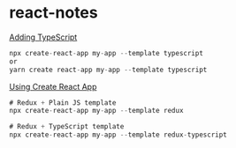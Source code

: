 # react-notes

[Adding TypeScript](https://create-react-app.dev/docs/adding-typescript/)

```js
npx create-react-app my-app --template typescript
or
yarn create react-app my-app --template typescript
```

[Using Create React App](https://react-redux.js.org/introduction/getting-started)

```js
# Redux + Plain JS template
npx create-react-app my-app --template redux

# Redux + TypeScript template
npx create-react-app my-app --template redux-typescript
```
